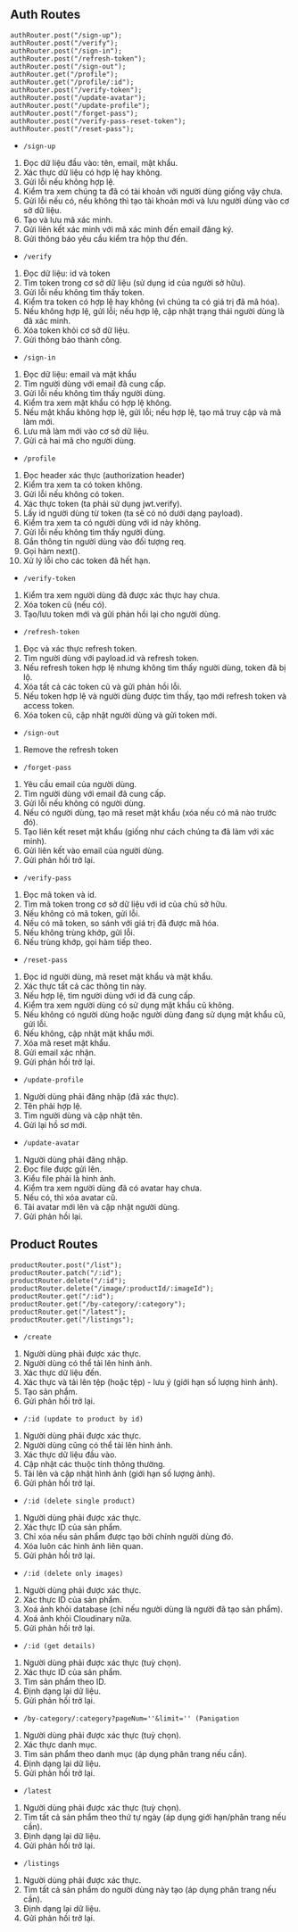 ## Auth Routes

```
authRouter.post("/sign-up");
authRouter.post("/verify");
authRouter.post("/sign-in");
authRouter.post("/refresh-token");
authRouter.post("/sign-out");
authRouter.get("/profile");
authRouter.get("/profile/:id");
authRouter.post("/verify-token");
authRouter.post("/update-avatar");
authRouter.post("/update-profile");
authRouter.post("/forget-pass");
authRouter.post("/verify-pass-reset-token");
authRouter.post("/reset-pass");
```

- `/sign-up`

1. Đọc dữ liệu đầu vào: tên, email, mật khẩu.
2. Xác thực dữ liệu có hợp lệ hay không.
3. Gửi lỗi nếu không hợp lệ.
4. Kiểm tra xem chúng ta đã có tài khoản với người dùng giống vậy chưa.
5. Gửi lỗi nếu có, nếu không thì tạo tài khoản mới và lưu người dùng vào cơ sở dữ liệu.
6. Tạo và lưu mã xác minh.
7. Gửi liên kết xác minh với mã xác minh đến email đăng ký.
8. Gửi thông báo yêu cầu kiểm tra hộp thư đến.

- `/verify`

1. Đọc dữ liệu: id và token
2. Tìm token trong cơ sở dữ liệu (sử dụng id của người sở hữu).
3. Gửi lỗi nếu không tìm thấy token.
4. Kiểm tra token có hợp lệ hay không (vì chúng ta có giá trị đã mã hóa).
5. Nếu không hợp lệ, gửi lỗi; nếu hợp lệ, cập nhật trạng thái người dùng là đã xác minh.
6. Xóa token khỏi cơ sở dữ liệu.
7. Gửi thông báo thành công.

- `/sign-in`

1. Đọc dữ liệu: email và mật khẩu
2. Tìm người dùng với email đã cung cấp.
3. Gửi lỗi nếu không tìm thấy người dùng.
4. Kiểm tra xem mật khẩu có hợp lệ không.
5. Nếu mật khẩu không hợp lệ, gửi lỗi; nếu hợp lệ, tạo mã truy cập và mã làm mới.
6. Lưu mã làm mới vào cơ sở dữ liệu.
7. Gửi cả hai mã cho người dùng.

- `/profile`

1. Đọc header xác thực (authorization header)
2. Kiểm tra xem ta có token không.
3. Gửi lỗi nếu không có token.
4. Xác thực token (ta phải sử dụng jwt.verify).
5. Lấy id người dùng từ token (ta sẽ có nó dưới dạng payload).
6. Kiểm tra xem ta có người dùng với id này không.
7. Gửi lỗi nếu không tìm thấy người dùng.
8. Gắn thông tin người dùng vào đối tượng req.
9. Gọi hàm next().
10. Xử lý lỗi cho các token đã hết hạn.

- `/verify-token`

1. Kiểm tra xem người dùng đã được xác thực hay chưa.
2. Xóa token cũ (nếu có).
3. Tạo/lưu token mới và gửi phản hồi lại cho người dùng.

- `/refresh-token`

1. Đọc và xác thực refresh token.
2. Tìm người dùng với payload.id và refresh token.
3. Nếu refresh token hợp lệ nhưng không tìm thấy người dùng, token đã bị lộ.
4. Xóa tất cả các token cũ và gửi phản hồi lỗi.
5. Nếu token hợp lệ và người dùng được tìm thấy, tạo mới refresh token và access token.
6. Xóa token cũ, cập nhật người dùng và gửi token mới.

- `/sign-out`

1. Remove the refresh token

- `/forget-pass`

1. Yêu cầu email của người dùng.
2. Tìm người dùng với email đã cung cấp.
3. Gửi lỗi nếu không có người dùng.
4. Nếu có người dùng, tạo mã reset mật khẩu (xóa nếu có mã nào trước đó).
5. Tạo liên kết reset mật khẩu (giống như cách chúng ta đã làm với xác minh).
6. Gửi liên kết vào email của người dùng.
7. Gửi phản hồi trở lại.

- `/verify-pass`

1. Đọc mã token và id.
2. Tìm mã token trong cơ sở dữ liệu với id của chủ sở hữu.
3. Nếu không có mã token, gửi lỗi.
4. Nếu có mã token, so sánh với giá trị đã được mã hóa.
5. Nếu không trùng khớp, gửi lỗi.
6. Nếu trùng khớp, gọi hàm tiếp theo.

- `/reset-pass`

1. Đọc id người dùng, mã reset mật khẩu và mật khẩu.
2. Xác thực tất cả các thông tin này.
3. Nếu hợp lệ, tìm người dùng với id đã cung cấp.
4. Kiểm tra xem người dùng có sử dụng mật khẩu cũ không.
5. Nếu không có người dùng hoặc người dùng đang sử dụng mật khẩu cũ, gửi lỗi.
6. Nếu không, cập nhật mật khẩu mới.
7. Xóa mã reset mật khẩu.
8. Gửi email xác nhận.
9. Gửi phản hồi trở lại.

- `/update-profile`

1. Người dùng phải đăng nhập (đã xác thực).
2. Tên phải hợp lệ.
3. Tìm người dùng và cập nhật tên.
4. Gửi lại hồ sơ mới.

- `/update-avatar`

1. Người dùng phải đăng nhập.
2. Đọc file được gửi lên.
3. Kiểu file phải là hình ảnh.
4. Kiểm tra xem người dùng đã có avatar hay chưa.
5. Nếu có, thì xóa avatar cũ.
6. Tải avatar mới lên và cập nhật người dùng.
7. Gửi phản hồi lại.

## Product Routes

```
productRouter.post("/list");
productRouter.patch("/:id");
productRouter.delete("/:id");
productRouter.delete("/image/:productId/:imageId");
productRouter.get("/:id");
productRouter.get("/by-category/:category");
productRouter.get("/latest");
productRouter.get("/listings");

```

- `/create`

1. Người dùng phải được xác thực.
2. Người dùng có thể tải lên hình ảnh.
3. Xác thực dữ liệu đến.
4. Xác thực và tải lên tệp (hoặc tệp) - lưu ý (giới hạn số lượng hình ảnh).
5. Tạo sản phẩm.
6. Gửi phản hồi trở lại.

- `/:id (update to product by id)`

1. Người dùng phải được xác thực.
2. Người dùng cũng có thể tải lên hình ảnh.
3. Xác thực dữ liệu đầu vào.
4. Cập nhật các thuộc tính thông thường.
5. Tải lên và cập nhật hình ảnh (giới hạn số lượng ảnh).
6. Gửi phản hồi trở lại.

- `/:id (delete single product)`

1. Người dùng phải được xác thực.
2. Xác thực ID của sản phẩm.
3. Chỉ xóa nếu sản phẩm được tạo bởi chính người dùng đó.
4. Xóa luôn các hình ảnh liên quan.
5. Gửi phản hồi trở lại.

- `/:id (delete only images)`

1. Người dùng phải được xác thực.
2. Xác thực ID của sản phẩm.
3. Xoá ảnh khỏi database (chỉ nếu người dùng là người đã tạo sản phẩm).
4. Xoá ảnh khỏi Cloudinary nữa.
5. Gửi phản hồi trở lại.

- `/:id (get details)`

1. Người dùng phải được xác thực (tuỳ chọn).
2. Xác thực ID của sản phẩm.
3. Tìm sản phẩm theo ID.
4. Định dạng lại dữ liệu.
5. Gửi phản hồi trở lại.

- `/by-category/:category?pageNum=''&limit='' (Panigation`

1. Người dùng phải được xác thực (tuỳ chọn).
2. Xác thực danh mục.
3. Tìm sản phẩm theo danh mục (áp dụng phân trang nếu cần).
4. Định dạng lại dữ liệu.
5. Gửi phản hồi trở lại.

- `/latest`

1. Người dùng phải được xác thực (tuỳ chọn).
2. Tìm tất cả sản phẩm theo thứ tự ngày (áp dụng giới hạn/phân trang nếu cần).
3. Định dạng lại dữ liệu.
4. Gửi phản hồi trở lại.

- `/listings`

1. Người dùng phải được xác thực.
2. Tìm tất cả sản phẩm do người dùng này tạo (áp dụng phân trang nếu cần).
3. Định dạng lại dữ liệu.
4. Gửi phản hồi trở lại.

